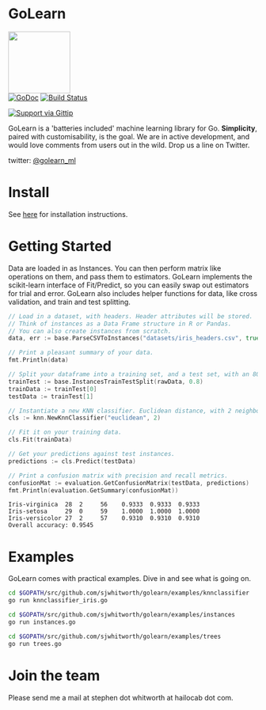GoLearn
=======

<img src="http://talks.golang.org/2013/advconc/gopherhat.jpg" width=125><br>
[![GoDoc](https://godoc.org/github.com/sjwhitworth/golearn?status.png)](https://godoc.org/github.com/sjwhitworth/golearn)
[![Build Status](https://travis-ci.org/sjwhitworth/golearn.png?branch=master)](https://travis-ci.org/sjwhitworth/golearn)<br>

[![Support via Gittip](https://rawgithub.com/twolfson/gittip-badge/0.2.0/dist/gittip.png)](https://www.gittip.com/sjwhitworth/)

GoLearn is a 'batteries included' machine learning library for Go. **Simplicity**, paired with customisability, is the goal.
We are in active development, and would love comments from users out in the wild. Drop us a line on Twitter.

twitter: [@golearn_ml](http://www.twitter.com/golearn_ml)

Install
=======

See [here](https://github.com/sjwhitworth/golearn/wiki/Installation) for installation instructions.

Getting Started
=======

Data are loaded in as Instances. You can then perform matrix like operations on them, and pass them to estimators.
GoLearn implements the scikit-learn interface of Fit/Predict, so you can easily swap out estimators for trial and error.
GoLearn also includes helper functions for data, like cross validation, and train and test splitting.

```go
// Load in a dataset, with headers. Header attributes will be stored.
// Think of instances as a Data Frame structure in R or Pandas.
// You can also create instances from scratch.
data, err := base.ParseCSVToInstances("datasets/iris_headers.csv", true)

// Print a pleasant summary of your data.
fmt.Println(data)

// Split your dataframe into a training set, and a test set, with an 80/20 proportion.
trainTest := base.InstancesTrainTestSplit(rawData, 0.8)
trainData := trainTest[0]
testData := trainTest[1]

// Instantiate a new KNN classifier. Euclidean distance, with 2 neighbours.
cls := knn.NewKnnClassifier("euclidean", 2)

// Fit it on your training data.
cls.Fit(trainData)

// Get your predictions against test instances.
predictions := cls.Predict(testData)

// Print a confusion matrix with precision and recall metrics.
confusionMat := evaluation.GetConfusionMatrix(testData, predictions)
fmt.Println(evaluation.GetSummary(confusionMat))
```

```
Iris-virginica	28	2	  56	0.9333	0.9333  0.9333
Iris-setosa	    29	0	  59	1.0000  1.0000	1.0000
Iris-versicolor	27	2	  57	0.9310	0.9310  0.9310
Overall accuracy: 0.9545
```

Examples
========

GoLearn comes with practical examples. Dive in and see what is going on.

```bash
cd $GOPATH/src/github.com/sjwhitworth/golearn/examples/knnclassifier
go run knnclassifier_iris.go
```
```bash
cd $GOPATH/src/github.com/sjwhitworth/golearn/examples/instances
go run instances.go
```
```bash
cd $GOPATH/src/github.com/sjwhitworth/golearn/examples/trees
go run trees.go
```

Join the team
=============

Please send me a mail at stephen dot whitworth at hailocab dot com.
